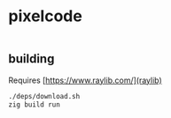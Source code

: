 # pixelcode

<p align="center">
	<img src="https://raw.githubusercontent.com/pfgithub/glfw/master/.github/demo.png" alt="">
</p>

## building

Requires [https://www.raylib.com/](raylib)

```bash
./deps/download.sh
zig build run
```